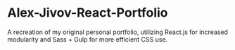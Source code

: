 # Alex-Jivov-React-Portfolio
A recreation of my original personal portfolio, utilizing React.js for increased modularity and Sass + Gulp for more efficient CSS use. 

